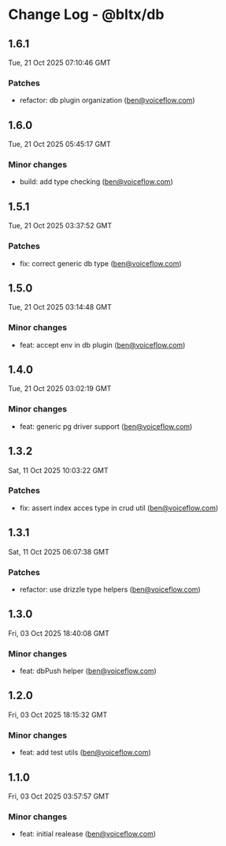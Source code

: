 # Change Log - @bltx/db

<!-- This log was last generated on Tue, 21 Oct 2025 07:10:46 GMT and should not be manually modified. -->

<!-- Start content -->

## 1.6.1

Tue, 21 Oct 2025 07:10:46 GMT

### Patches

- refactor: db plugin organization (ben@voiceflow.com)

## 1.6.0

Tue, 21 Oct 2025 05:45:17 GMT

### Minor changes

- build: add type checking (ben@voiceflow.com)

## 1.5.1

Tue, 21 Oct 2025 03:37:52 GMT

### Patches

- fix: correct generic db type (ben@voiceflow.com)

## 1.5.0

Tue, 21 Oct 2025 03:14:48 GMT

### Minor changes

- feat: accept env in db plugin (ben@voiceflow.com)

## 1.4.0

Tue, 21 Oct 2025 03:02:19 GMT

### Minor changes

- feat: generic pg driver support (ben@voiceflow.com)

## 1.3.2

Sat, 11 Oct 2025 10:03:22 GMT

### Patches

- fix: assert index acces type in crud util (ben@voiceflow.com)

## 1.3.1

Sat, 11 Oct 2025 06:07:38 GMT

### Patches

- refactor: use drizzle type helpers (ben@voiceflow.com)

## 1.3.0

Fri, 03 Oct 2025 18:40:08 GMT

### Minor changes

- feat: dbPush helper (ben@voiceflow.com)

## 1.2.0

Fri, 03 Oct 2025 18:15:32 GMT

### Minor changes

- feat: add test utils (ben@voiceflow.com)

## 1.1.0

Fri, 03 Oct 2025 03:57:57 GMT

### Minor changes

- feat: initial realease (ben@voiceflow.com)
